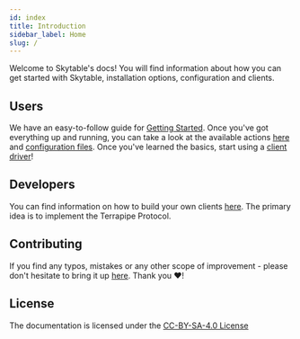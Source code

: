 ```yaml
---
id: index
title: Introduction
sidebar_label: Home
slug: /
---
```

Welcome to Skytable's docs! You will find information about how you can get started with Skytable, installation options, configuration and clients.

## Users

We have an easy-to-follow guide for [Getting Started](getting-started). Once you've got everything up and running, you can take a look at the available actions [here](actions-overview) and [configuration files](config-files).
Once you've learned the basics, start using a [client driver](clients)!

## Developers	

You can find information on how to build your own clients [here](Protocol/terrapipe). The primary idea is to implement the Terrapipe Protocol.

## Contributing

If you find any typos, mistakes or any other scope of improvement - please don't hesitate to bring it up [here](https://github.com/skytable/docs/issues). Thank you ❤️!

## License

The documentation is licensed under the [CC-BY-SA-4.0 License](https://github.com/skytable/docs/tree/master/LICENSE)